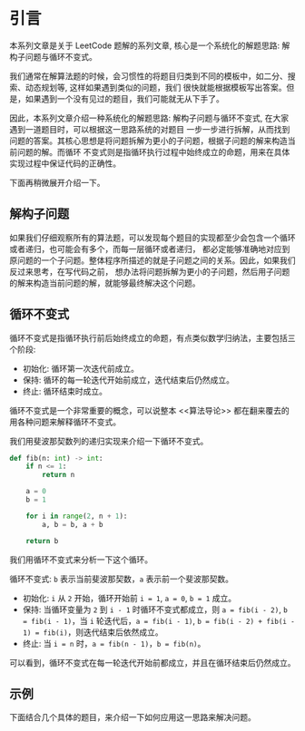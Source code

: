 # 引言

本系列文章是关于 LeetCode 题解的系列文章, 核心是一个系统化的解题思路: 解构子问题与循环不变式。

我们通常在解算法题的时候，会习惯性的将题目归类到不同的模板中，如二分、搜索、动态规划等, 这样如果遇到类似的问题，我们
很快就能根据模板写出答案。但是，如果遇到一个没有见过的题目，我们可能就无从下手了。

因此，本系列文章介绍一种系统化的解题思路: 解构子问题与循环不变式, 在大家遇到一道题目时，可以根据这一思路系统的对题目
一步一步进行拆解，从而找到问题的答案。其核心思想是将问题拆解为更小的子问题，根据子问题的解来构造当前问题的解。而循环
不变式则是指循环执行过程中始终成立的命题，用来在具体实现过程中保证代码的正确性。

下面再稍微展开介绍一下。

## 解构子问题

如果我们仔细观察所有的算法题，可以发现每个题目的实现都至少会包含一个循环或者递归，也可能会有多个，而每一层循环或者递归，
都必定能够准确地对应到原问题的一个子问题。整体程序所描述的就是子问题之间的关系。因此，如果我们反过来思考，在写代码之前，
想办法将问题拆解为更小的子问题，然后用子问题的解来构造当前问题的解，就能够最终解决这个问题。


## 循环不变式

循环不变式是指循环执行前后始终成立的命题，有点类似数学归纳法，主要包括三个阶段:
- 初始化: 循环第一次迭代前成立。
- 保持: 循环的每一轮迭代开始前成立，迭代结束后仍然成立。
- 终止: 循环结束时成立。

循环不变式是一个非常重要的概念，可以说整本 <<算法导论>> 都在翻来覆去的用各种问题来解释循环不变式。

我们用斐波那契数列的递归实现来介绍一下循环不变式。

```python
def fib(n: int) -> int:
    if n <= 1:
        return n

    a = 0
    b = 1

    for i in range(2, n + 1):
        a, b = b, a + b

    return b
```

我们用循环不变式来分析一下这个循环。

循环不变式: `b` 表示当前斐波那契数，`a` 表示前一个斐波那契数。
- 初始化: `i` 从 `2` 开始，循环开始前 `i = 1`, `a = 0`, `b = 1` 成立。
- 保持: 当循环变量为 `2` 到 `i - 1` 时循环不变式都成立，则 `a = fib(i - 2)`, `b = fib(i - 1)`，当 `i` 轮迭代后，`a = fib(i - 1)`, `b = fib(i - 2) + fib(i - 1) = fib(i)`，则迭代结束后依然成立。
- 终止: 当 `i = n` 时，`a = fib(n - 1)`，`b = fib(n)`。

可以看到，循环不变式在每一轮迭代开始前都成立，并且在循环结束后仍然成立。

## 示例

下面结合几个具体的题目，来介绍一下如何应用这一思路来解决问题。
